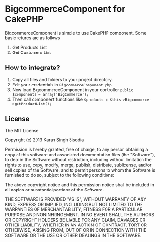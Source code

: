 # BigcommerceComponent for CakePHP

BigcommerceComponent is simple to use CakePHP component. Some basic fetures are as follows
<ol>
	<li>Get Products List</li>
	<li>Get Customers List</li>
</ol>

## How to integrate?
1. Copy all files and folders to your project directory.
2. Edit your credentials in ```BigcommerceComponent.php```
3. Now load BigcommerceComponent in your controller
	```public $components = array('BigCommerce');```
4. Then call component functions like
	```$products = $this->Bigcommerce->getProductList();```
	
## License
The MIT License

Copyright (c) 2013 Karan Singh Sisodia

Permission is hereby granted, free of charge, to any person obtaining a copy
of this software and associated documentation files (the "Software"), to deal
in the Software without restriction, including without limitation the rights
to use, copy, modify, merge, publish, distribute, sublicense, and/or sell
copies of the Software, and to permit persons to whom the Software is
furnished to do so, subject to the following conditions:

The above copyright notice and this permission notice shall be included in
all copies or substantial portions of the Software.

THE SOFTWARE IS PROVIDED "AS IS", WITHOUT WARRANTY OF ANY KIND, EXPRESS OR
IMPLIED, INCLUDING BUT NOT LIMITED TO THE WARRANTIES OF MERCHANTABILITY,
FITNESS FOR A PARTICULAR PURPOSE AND NONINFRINGEMENT. IN NO EVENT SHALL THE
AUTHORS OR COPYRIGHT HOLDERS BE LIABLE FOR ANY CLAIM, DAMAGES OR OTHER
LIABILITY, WHETHER IN AN ACTION OF CONTRACT, TORT OR OTHERWISE, ARISING FROM,
OUT OF OR IN CONNECTION WITH THE SOFTWARE OR THE USE OR OTHER DEALINGS IN
THE SOFTWARE.